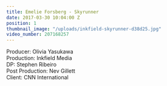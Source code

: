 ```yaml
---
title: Emelie Forsberg - Skyrunner
date: 2017-03-30 10:04:00 Z
position: 1
thumbnail_image: "/uploads/inkfield-skyrunner-d38d25.jpg"
video_number: 207168257
---
```


Producer: Olivia Yasukawa<br>
Production: Inkfield Media<br>
DP: Stephen Ribeiro<br>
Post Production: Nev Gillett<br>
Client: CNN International<br>